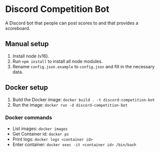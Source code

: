 # Discord Competition Bot

A Discord bot that people can post scores to and that provides a scoreboard.

## Manual setup

1. Install node (v16).
2. Run `npm install` to install all node modules.
3. Rename `config.json.example` to `config.json` and fill in the necessary data.

## Docker setup

1. Build the Docker image: `docker build . -t discord-competition-bot`
2. Run the image: `docker run -d discord-competition-bot`

### Docker commands

- List images: `docker images`
- Get Container id: `docker ps`
- Print logs: `docker logs <container id>`
- Enter container: `docker exec -it <container id> /bin/bash`
